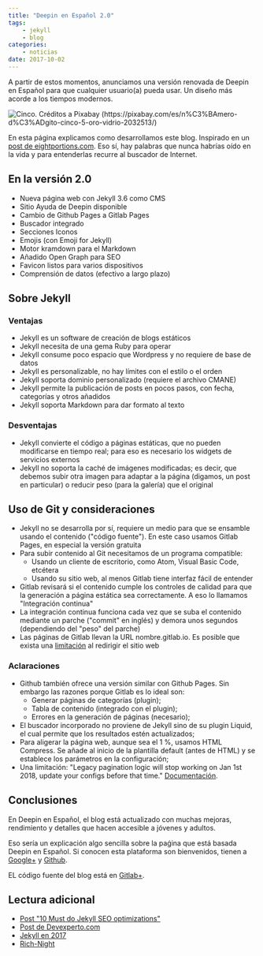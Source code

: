 ```yaml
---
title: "Deepin en Español 2.0"
tags:
    - jekyll
    - blog
categories:
    - noticias
date: 2017-10-02
---
```


A partir de estos momentos, anunciamos una versión renovada de Deepin en Español para que cualquier usuario(a) pueda usar. Un diseño más acorde a los tiempos modernos.

<img src="{{ site.baseurl }}/images/posts/cinco.jpg" alt="Cinco. Créditos a  Pixabay (https://pixabay.com/es/n%C3%BAmero-d%C3%ADgito-cinco-5-oro-vidrio-2032513/)">

En esta página explicamos como desarrollamos este blog. Inspirado en un [post de eightportions.com](https://eightportions.com/2016-08-21-Migrate-blog-to-GitLab-pages/). Eso sí, hay palabras que nunca habrías oído en la vida y para entenderlas recurre al buscador de Internet.

## En la versión 2.0
* Nueva página web con Jekyll 3.6 como CMS
* Sitio Ayuda de Deepin disponible
* Cambio de Github Pages a Gitlab Pages
* Buscador integrado
* Secciones Iconos
* Emojis (con Emoji for Jekyll)
* Motor kramdown para el Markdown
* Añadido Open Graph para SEO
* Favicon listos para varios dispositivos
* Comprensión de datos (efectivo a largo plazo)

## Sobre Jekyll
### Ventajas
* Jekyll es un software de creación de blogs estáticos
* Jekyll necesita de una gema Ruby para operar
* Jekyll consume poco espacio que Wordpress y no requiere de base de datos
* Jekyll es personalizable, no hay límites con el estilo o el orden
* Jekyll soporta dominio personalizado (requiere el archivo CMANE)
* Jekyll permite la publicación de posts en pocos pasos, con fecha, categorías y otros añadidos
* Jekyll soporta Markdown para dar formato al texto

### Desventajas
* Jekyll convierte el código a páginas estáticas, que no pueden modificarse en tiempo real; para eso es necesario los widgets de servicios externos
* Jekyll no soporta la caché de imágenes modificadas; es decir, que debemos subir otra imagen para adaptar a la página (digamos, un post en particular) o reducir peso (para la galería) que el original

## Uso de Git y consideraciones
* Jekyll no se desarrolla por sí, requiere un medio para que se ensamble usando el contenido ("código fuente"). En este caso usamos Gitlab Pages, en especial la versión gratuita
* Para subir contenido al Git necesitamos de un programa compatible:
  - Usando un cliente de escritorio, como Atom, Visual Basic Code, etcétera
  - Usando su sitio web, al menos Gitlab tiene interfaz fácil de entender
* Gitlab revisará si el contenido cumple los controles de calidad para que la generación a página estática sea correctamente. A eso lo llamamos "Integración continua"
* La integración continua funciona cada vez que se suba el contenido mediante un parche ("commit" en inglés) y demora unos segundos (dependiendo del "peso" del parche)
* Las páginas de Gitlab llevan la URL nombre.gitlab.io. Es posible que exista una [limitación](https://gitlab.com/gitlab-org/gitlab-ee/issues/302) al redirigir el sitio web

### Aclaraciones
* Github también ofrece una versión similar con Github Pages. Sin embargo las razones porque Gitlab es lo ideal son:
  - Generar páginas de categorías (plugin);
  - Tabla de contenido (integrado con el plugin);
  - Errores en la generación de páginas (necesario);
* El buscador incorporado no proviene de Jekyll sino de su plugin Liquid, el cual permite que los resultados estén actualizados;
* Para aligerar la página web, aunque sea el 1 %, usamos HTML Compress. Se añade al inicio de la plantilla default (antes de HTML) y se establece los parámetros en la configuración;
* Una limitación: "Legacy pagination logic will stop working on Jan 1st 2018, update your configs before that time." [Documentación](https://github.com/sverrirs/jekyll-paginate-v2/issues/37).

## Conclusiones
En Deepin en Español, el blog está actualizado con muchas mejoras, rendimiento y detalles que hacen accesible a jóvenes y adultos.

Eso sería un explicación algo sencilla sobre la paǵina que está basada Deepin en Español. Si conocen esta plataforma son bienvenidos, tienen a <a href="https://plus.google.com/communities/115544729561220868525">Google+</a> y <a href="https://github.com/deepin-espanol">Github</a>.

EL código fuente del blog está en <a href="{{ site.repo_source }}">Gitlab+</a>.

## Lectura adicional
* [Post "10 Must do Jekyll SEO optimizations"](https://blog.webjeda.com/optimize-jekyll-seo/)
* [Post de Devexperto.com](https://devexperto.com/blog-gratis-github-jekyll/)
* [Jekyll en 2017](https://mademistakes.com/articles/using-jekyll-2017/)
* [Rich-Night](http://rich-knight.com/articles/compressing-html-in-jekyll/)
